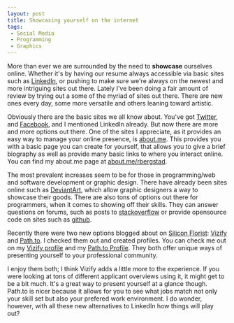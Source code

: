 ```yaml
---
layout: post
title: Showcasing yourself on the internet  
tags: 
 - Social Media
 - Programming
 - Graphics
---
```


More than ever we are surrounded by the need to **showcase** ourselves online.  Whether it's by having our resume always accessible via basic sites such as [LinkedIn](http://www.linkedin.com/), or pushing to make sure we're always on the newest and more intriguing sites out there.  Lately I've been doing a fair amount of review by trying out a some of the myriad of sites out there.  There are new ones every day, some more versatile and others leaning toward artistic.  

Obviously there are the basic sites we all know about.  You've got [Twitter](https://twitter.com/), and [Facebook](https://www.facebook.com/), and I mentioned LinkedIn already.  But now there are more and more options out there.  One of the sites I appreciate, as it provides an easy way to manage your online presence, is [about.me](https://about.me/).  This provides you with a basic page you can create for yourself, that allows you to give a brief biography as well as provide many basic links to where you interact online.  You can find my about.me page at [about.me/rbergstad](http://about.me/rbergstad).    

The most prevalent increases seem to be for those in programming/web and software development or graphic design.  There have already been sites online such as [DeviantArt](http://www.deviantart.com/), which allow graphic designers a way to showcase their goods.  There are also tons of options out there for programmers, when it comes to showing off their skills.  They can answer questions on forums, such as posts to [stackoverflow](http://stackoverflow.com/) or provide opensource code on sites such as [github](https://github.com/).  

Recently there were two new options blogged about on [Silicon Florist](http://siliconflorist.com/): [Vizify](https://www.vizify.com/) and [Path.to](https://www.path.to/).  I checked them out and created profiles.  You can check me out on my [Vizify profile](https://www.vizify.com/rachael-bergstad) and my [Path.to Profile](https://www.path.to/rachaelbergstad).  They both offer unique ways of presenting yourself to your professional community.  

I enjoy them both; I think Vizify adds a little more to the experience.  If you were looking at tons of different applicant overviews using it, it might get to be a bit much.  It's a great way to present yourself at a glance though.  Path.to is nicer because it allows for you to see what jobs match not only your skill set but also your prefered work environment.  I do wonder, however, with all these new alternatives to LinkedIn how things will play out?
